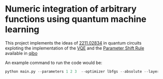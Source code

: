 # Numeric integration of arbitrary functions using quantum machine learning

This project implements the ideas of [2211.02834](https://arxiv.org/abs/2211.02834)
in quantum circuits exploting the implementation of the [VQE](https://qibo.science/qibo/stable/code-examples/advancedexamples.html#how-to-write-a-vqe)
and the [Parameter Shift Rule](https://qibo.science/tutorials/parameter_shift_rule) available in [qibo](qibo.science)

An example command to run the code would be:

```python
python main.py --parameters 1 2 3  --optimizer lbfgs --absolute --layers 2 --nqubits 2 -j 18 --ndim 4 --target toy --ansatz goodscaling --maxiter 200 -o output_folder
```
